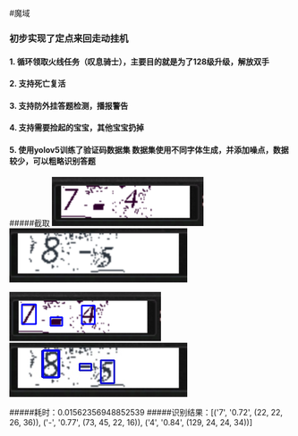 #魔域
### 初步实现了定点来回走动挂机

#### 1. 循环领取火线任务（叹息骑士），主要目的就是为了128级升级，解放双手
#### 2. 支持死亡复活
#### 3. 支持防外挂答题检测，播报警告
#### 4. 支持需要捡起的宝宝，其他宝宝扔掉
#### 5. 使用yolov5训练了验证码数据集 数据集使用不同字体生成，并添加噪点，数据较少，可以粗略识别答题

#####截取
![](./result/验证码1.png)  ![](./result/验证码2.jpg)
 
![](./result/result_验证码1.png)  ![](./result/result_验证码2.jpg)

#####耗时：0.01562356948852539
#####识别结果：[('7', '0.72', (22, 22, 26, 36)), ('-', '0.77', (73, 45, 22, 16)), ('4', '0.84', (129, 24, 24, 34))]
